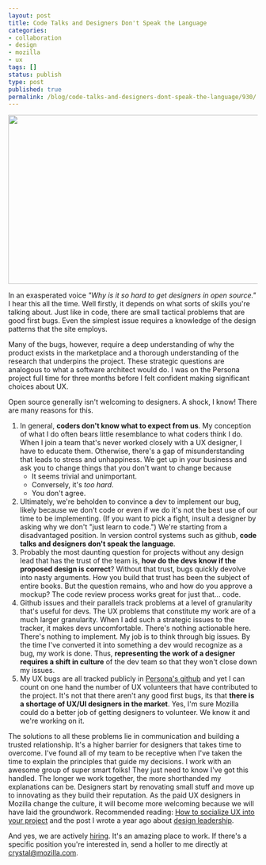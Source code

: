 ```yaml
---
layout: post
title: Code Talks and Designers Don't Speak the Language
categories:
- collaboration
- design
- mozilla
- ux
tags: []
status: publish
type: post
published: true
permalink: /blog/code-talks-and-designers-dont-speak-the-language/930/
---
```

<a href="http://skinnywhitegirl.com/blog/wp-content/uploads/2012/10/code-talks-600px.jpg"><img class="alignnone size-full wp-image-942" title="Why design in open source is hard" src="http://skinnywhitegirl.com/blog/wp-content/uploads/2012/10/code-talks-600px.jpg" alt="" width="600" height="341" /></a>

In an exasperated voice <em>"Why is it so hard to get designers in open source."</em> I hear this all the time. Well firstly, it depends on what sorts of skills you're talking about. Just like in code, there are small tactical problems that are good first bugs. Even the simplest issue requires a knowledge of the design patterns that the site employs.

Many of the bugs, however, require a deep understanding of why the product exists in the marketplace and a thorough understanding of the research that underpins the project. These strategic questions are analogous to what a software architect would do. I was on the Persona project full time for three months before I felt confident making significant choices about UX.

Open source generally isn't welcoming to designers. A shock, I know! There are many reasons for this.
<ol>
	<li>In general, <strong>coders don't know what to expect from us</strong>. My conception of what I do often bears little resemblance to what coders think I do. When I join a team that's never worked closely with a UX designer, I have to educate them. Otherwise, there's a gap of misunderstanding that leads to stress and unhappiness. We get up in your business and ask you to change things that you don't want to change because
<ul>
	<li>It seems trivial and unimportant.</li>
	<li>Conversely, it's <em>too hard</em>.</li>
	<li>You don't agree.</li>
</ul>
</li>
	<li>Ultimately, we're beholden to convince a dev to implement our bug, likely because we don't code or even if we do it's not the best use of our time to be implementing. (If you want to pick a fight, insult a designer by asking why we don't "just learn to code.") We're starting from a disadvantaged position. In version control systems such as github, <strong>code talks and designers don't speak the language</strong>.</li>
	<li>Probably the most daunting question for projects without any design lead that has the trust of the team is, <strong>how do the devs know if the proposed design is correct</strong>? Without that trust, bugs quickly devolve into nasty arguments. How you build that trust has been the subject of entire books. But the question remains, who and how do you approve a mockup? The code review process works great for just that... code.</li>
	<li>Github issues and their parallels track problems at a level of granularity that's useful for devs. The UX problems that constitute my work are of a much larger granularity. When I add such a strategic issues to the tracker, it makes devs uncomfortable. There's nothing actionable here. There's nothing to implement. My job is to think through big issues. By the time I've converted it into something a dev would recognize as a bug, my work is done. Thus, <strong>representing the work of a designer requires a shift in culture</strong> of the dev team so that they won't close down my issues.</li>
	<li>My UX bugs are all tracked publicly in <a title="Persona Issues on Github" href="https://github.com/mozilla/browserid/issues">Persona's github</a> and yet I can count on one hand the number of UX volunteers that have contributed to the project. It's not that there aren't any good first bugs, its that <strong>there is a shortage of UX/UI designers in the market</strong>. Yes, I'm sure Mozilla could do a better job of getting designers to volunteer. We know it and we're working on it.</li>
</ol>
The solutions to all these problems lie in communication and building a trusted relationship. It's a higher barrier for designers that takes time to overcome. I've found all of my team to be receptive when I've taken the time to explain the principles that guide my decisions. I work with an awesome group of super smart folks! They just need to know I've got this handled. The longer we work together, the more shorthanded my explanations can be. Designers start by renovating small stuff and move up to innovating as they build their reputation. As the paid UX designers in Mozilla change the culture, it will become more welcoming because we will have laid the groundwork. Recommended reading: <a title="Socializing UX" href="http://boxesandarrows.com/view/we-tried-to-warn-you32">How to socialize UX into your project</a> and the post I wrote a year ago about <a title="Chief eXperience Officer at Mozilla in 2012" href="http://skinnywhitegirl.com/blog/chief-experience-officer-at-mozilla-in-2012/707/">design leadership</a>.

And yes, we are actively <a title="Careers at Mozilla" href="http://careers.mozilla.org">hiring</a>. It's an amazing place to work. If there's a specific position you're interested in, send a holler to me directly at <a title="email Crystal" href="mailto:crystal@mozilla.com">crystal@mozilla.com</a>.
